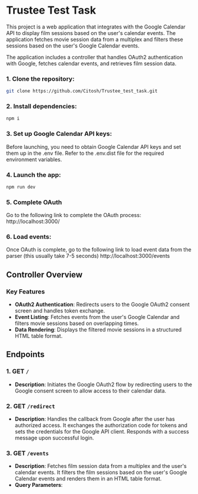 
# Trustee Test Task
This project is a web application that integrates with the Google Calendar API to display film sessions based on the user's calendar events. The application fetches movie session data from a multiplex and filters these sessions based on the user's Google Calendar events.


The application includes a controller that handles OAuth2 authentication with Google, fetches calendar events, and retrieves film session data.
### 1. Clone the repository:
```bash
git clone https://github.com/Citosh/Trustee_test_task.git
```
### 2. Install dependencies:
```bash
npm i
```
### 3. Set up Google Calendar API keys:
Before launching, you need to obtain Google Calendar API keys and set them up in the .env file. Refer to the .env.dist file for the required environment variables.
### 4. Launch the app:
```bash
npm run dev 
```
### 5. Complete OAuth
Go to the following link to complete the OAuth process:
http://localhost:3000/
### 6. Load events:
Once OAuth is complete, go to the following link to load event data from the parser (this usually take 7-5 seconds)
http://localhost:3000/events

## Controller Overview

### Key Features

- **OAuth2 Authentication**: Redirects users to the Google OAuth2 consent screen and handles token exchange.
- **Event Listing**: Fetches events from the user's Google Calendar and filters movie sessions based on overlapping times.
- **Data Rendering**: Displays the filtered movie sessions in a structured HTML table format.

## Endpoints

### 1. GET `/`

- **Description**: Initiates the Google OAuth2 flow by redirecting users to the Google consent screen to allow access to their calendar data.

### 2. GET `/redirect`

- **Description**: Handles the callback from Google after the user has authorized access. It exchanges the authorization code for tokens and sets the credentials for the Google API client. Responds with a success message upon successful login.

### 3. GET `/events`

- **Description**: Fetches film session data from a multiplex and the user's calendar events. It filters the film sessions based on the user's Google Calendar events and renders them in an HTML table format.
- **Query Parameters**:



